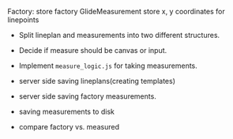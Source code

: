 Factory:
    store factory GlideMeasurement
    store x, y coordinates for linepoints

* Split lineplan and measurements into two different structures.
* Decide if measure should be canvas or input.
* Implement `measure_logic.js` for taking measurements.

* <feature> server side saving lineplans(creating templates)
* <feature> server side saving factory measurements.
* <feature> saving measurements to disk
* <feature> compare factory vs. measured